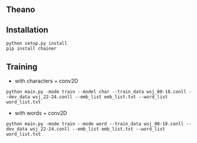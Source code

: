 ## Theano

## Installation

```
python setup.py install
pip install chainer
```

## Training

* with characters + conv2D

```
python main.py -mode train --model char --train_data wsj_00-18.conll --dev_data wsj_22-24.conll --emb_list emb_list.txt --word_list word_list.txt
```

* with words + conv2D

```
python main.py -mode train --mode word --train_data wsj_00-18.conll --dev_data wsj_22-24.conll --emb_list emb_list.txt --word_list word_list.txt
```

